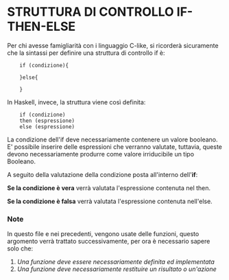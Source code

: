 # STRUTTURA DI CONTROLLO IF-THEN-ELSE
Per chi avesse famigliarità con i linguaggio C-like, si ricorderà sicuramente che la sintassi per definire una struttura di controllo if è:
``` 
    if (condizione){

    }else{

    }
```
In Haskell, invece, la struttura viene così definita:
```
    if (condizione)
    then (espressione)
    else (espressione)
```

La condizione dell'if deve necessariamente contenere un valore booleano. E' possibile inserire delle espressioni che verranno valutate, tuttavia, queste devono necessariamente produrre come valore irriducibile un tipo Booleano.

A seguito della valutazione della condizione posta all'interno dell'**if**:

**Se la condizione è vera** verrà valutata l'espressione contenuta nel then.

**Se la condizione è falsa** verrà valutata l'espressione contenuta nell'else.

### Note
In questo file e nei precedenti, vengono usate delle funzioni, questo argomento verrà trattato successivamente, per ora è necessario sapere solo che:

1. *Una funzione deve essere necessariamente definita ed implementata*
2. *Una funzione deve necessariamente restituire un risultato o un'azione*



